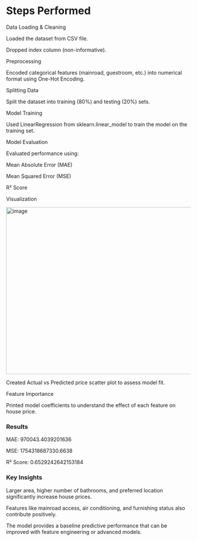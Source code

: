 <h1> Steps Performed </h1>

Data Loading & Cleaning

Loaded the dataset from CSV file.

Dropped index column (non-informative).

Preprocessing

Encoded categorical features (mainroad, guestroom, etc.) into numerical format using One-Hot Encoding.

Splitting Data

Split the dataset into training (80%) and testing (20%) sets.

Model Training

Used LinearRegression from sklearn.linear_model to train the model on the training set.

Model Evaluation

Evaluated performance using:

Mean Absolute Error (MAE)

Mean Squared Error (MSE)

R² Score

Visualization

<img width="554" height="455" alt="image" src="https://github.com/user-attachments/assets/bdf02cd7-32fe-4c91-ba5f-84f6484e08c6" />

Created Actual vs Predicted price scatter plot to assess model fit.

Feature Importance

Printed model coefficients to understand the effect of each feature on house price.

<h3> Results </h3>
MAE: 970043.4039201636

MSE: 1754318687330.6638

R² Score: 0.6529242642153184

<h3> Key Insights </h3>
Larger area, higher number of bathrooms, and preferred location significantly increase house prices.


Features like mainroad access, air conditioning, and furnishing status also contribute positively.

The model provides a baseline predictive performance that can be improved with feature engineering or advanced models.
